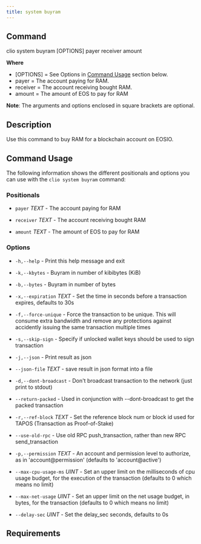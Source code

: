 ```yaml
---
title: system buyram
---
```


## Command

clio system buyram [OPTIONS] payer receiver amount

**Where**

* [OPTIONS] = See Options in  [Command Usage](#command-usage) section below.
* payer = The account paying for RAM.
* receiver = The account receiving bought RAM.
* amount = The amount of EOS to pay for RAM

**Note**: The arguments and options enclosed in square brackets are optional.

## Description

Use this command to buy RAM for a blockchain account on EOSIO.

## Command Usage

The following information shows the different positionals and options you can use with the `clio system buyram` command:

### Positionals

* `payer` _TEXT_ - The account paying for RAM

* `receiver` _TEXT_ - The account receiving bought RAM
* `amount` _TEXT_ - The amount of EOS to pay for RAM

### Options

* `-h,--help` - Print this help message and exit

* `-k,--kbytes` - Buyram in number of kibibytes (KiB)
* `-b,--bytes` - Buyram in number of bytes
* `-x,--expiration` _TEXT_ - Set the time in seconds before a transaction expires, defaults to 30s
* `-f,--force-unique` - Force the transaction to be unique. This will consume extra bandwidth and remove any protections against accidently issuing the same transaction multiple times
* `-s,--skip-sign` - Specify if unlocked wallet keys should be used to sign transaction
* `-j,--json` - Print result as json
* `--json-file` _TEXT_ - save result in json format into a file
* `-d,--dont-broadcast` - Don't broadcast transaction to the network (just print to stdout)
* `--return-packed` - Used in conjunction with --dont-broadcast to get the packed transaction
* `-r,--ref-block` _TEXT_ - Set the reference block num or block id used for TAPOS (Transaction as Proof-of-Stake)
* `--use-old-rpc` - Use old RPC push_transaction, rather than new RPC send_transaction
* `-p,--permission` _TEXT_ - An account and permission level to authorize, as in 'account@permission' (defaults to 'account@active')
* `--max-cpu-usage-ms` _UINT_ - Set an upper limit on the milliseconds of cpu usage budget, for the execution of the transaction (defaults to 0 which means no limit)
* `--max-net-usage` _UINT_ - Set an upper limit on the net usage budget, in bytes, for the transaction (defaults to 0 which means no limit)
* `--delay-sec` _UINT_ - Set the delay_sec seconds, defaults to 0s

## Requirements
